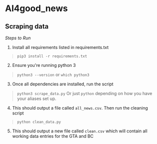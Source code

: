 # AI4good_news

## Scraping data

_Steps to Run_

1. Install all requirements listed in requirements.txt
> `pip3 install -r requirements.txt`

2. Ensure you're running python 3
> `python3 --version` or `which python3`

3. Once all dependencies are installed, run the script
> `python3 scrape_data.py`
> Or just `python` depending on how you have your aliases set up.

4. This should output a file called `all_news.csv`. Then run the cleaning script
> `python clean_data.py`

5. This should output a new file called `clean.csv` which will contain all working data entries for the GTA and BC
